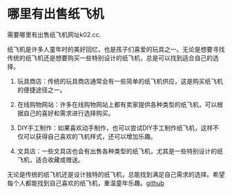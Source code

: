 # 哪里有出售纸飞机

需要哪里有出售纸飞机网址k02.cc.

纸飞机是许多人童年时的美好回忆，也是孩子们喜爱的玩具之一。无论是想要寻找传统的纸飞机还是想要购买一些特别设计的纸飞机，总是可以找到适合自己的选择。

1. 玩具商店：传统的玩具商店通常会有一些简单的纸飞机供应，这是购买纸飞机的便捷途径之一。

2. 在线购物网站：许多在线购物网站上都有卖家提供各种类型的纸飞机，可以根据自己的喜好和需求进行选择购买。

3. DIY手工制作：如果喜欢动手制作，也可以尝试DIY手工制作纸飞机，这样不仅可以获得自己喜欢的飞机样式，还可以增加乐趣。

4. 文具店：一些文具店也会有出售各种类型的纸飞机，尤其是一些特别设计的纸飞机，适合收藏或赠送。

无论是传统的纸飞机还是设计独特的纸飞机，总能找到满足自己需求的选择。希望每个人都能找到自己喜欢的纸飞机，重温童年乐趣。[github](https://github.com)